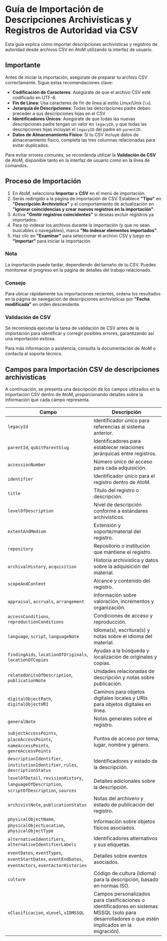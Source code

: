 # Guía de Importación de Descripciones Archivísticas y Registros de Autoridad via CSV

Esta guía explica cómo importar descripciones archivísticas y registros de autoridad desde archivos CSV en AtoM utilizando la interfaz de usuario.

## Importante

Antes de iniciar la importación, asegúrate de preparar tu archivo CSV correctamente. Sigue estas recomendaciones clave:

- **Codificación de Caracteres**: Asegúrate de que el archivo CSV esté codificado en UTF-8.
- **Fin de Línea**: Usa caracteres de fin de línea al estilo Linux/Unix (`\n`).
- **Jerarquía de Descripciones**: Todas las descripciones padre deben preceder a sus descripciones hijas en el CSV.
- **Identificadores Únicos**: Asegúrate de que todas las nuevas descripciones padre tengan un valor en `legacyID`, y que todas las descripciones hijas incluyan el `legacyID` del padre en `parentID`.
- **Datos de Almacenamiento Físico**: Si tu CSV incluye datos de almacenamiento físico, completa las tres columnas relacionadas para evitar duplicados.

Para evitar errores comunes, se recomienda utilizar la **Validación de CSV** de AtoM, disponible tanto en la interfaz de usuario como en la línea de comandos.

## Proceso de Importación

1. En AtoM, selecciona **Importar > CSV** en el menú de importación.
2. Serás redirigido a la página de importación de CSV. Establece **"Tipo"** en **"Descripción Archivística"** y el comportamiento de actualización en **"Ignorar coincidencias y crear nuevos registros en la importación"**.
3. Activa **"Omitir registros coincidentes"** si deseas excluir registros ya importados.
4. Para no indexar los archivos durante la importación (y que no sean buscables o navegables), marca **"No indexar elementos importados"**.
5. Haz clic en **"Examinar"** para seleccionar el archivo CSV y luego en **"Importar"** para iniciar la importación.

### Nota

La importación puede tardar, dependiendo del tamaño de tu CSV. Puedes monitorear el progreso en la página de detalles del trabajo relacionado.

### Consejo

Para ubicar rápidamente tus importaciones recientes, ordena los resultados en la página de navegación de descripciones archivísticas por **"Fecha modificada"** en orden descendente.

### Validación de CSV

Se recomienda ejecutar la tarea de validación de CSV antes de la importación para identificar y corregir posibles errores, garantizando así una importación exitosa.

Para más información o asistencia, consulta la documentación de AtoM o contacta al soporte técnico.


## Campos para Importación CSV de descripciones archivísticas

A continuación, se presenta una descripción de los campos utilizados en la importación CSV dentro de AtoM, proporcionando detalles sobre la información que cada campo representa.

| Campo                           | Descripción                                                                                     |
|---------------------------------|-------------------------------------------------------------------------------------------------|
| `legacyId`                      | Identificador único para referencias al sistema anterior.                                       |
| `parentId`, `qubitParentSlug`   | Identificadores para establecer relaciones jerárquicas entre registros.                         |
| `accessionNumber`               | Número único de acceso para cada adquisición.                                                   |
| `identifier`                    | Identificador único para el registro dentro de AtoM.                                            |
| `title`                         | Título del registro o descripción.                                                              |
| `levelOfDescription`            | Nivel de descripción conforme a estándares archivísticos.                                       |
| `extentAndMedium`               | Extensión y soporte/material del registro.                                                      |
| `repository`                    | Repositorio o institución que mantiene el registro.                                             |
| `archivalHistory`, `acquisition`| Historia archivística y datos sobre la adquisición del material.                                |
| `scopeAndContent`               | Alcance y contenido del registro.                                                               |
| `appraisal`, `accruals`, `arrangement` | Información sobre valoración, incrementos y organización.                   |
| `accessConditions`, `reproductionConditions` | Condiciones de acceso y reproducción.                              |
| `language`, `script`, `languageNote` | Idioma(s), escritura(s) y notas sobre el idioma del material.         |
| `findingAids`, `locationOfOriginals`, `locationOfCopies` | Ayudas a la búsqueda y localización de originales y copias. |
| `relatedUnitsOfDescription`, `publicationNote` | Unidades relacionadas de descripción y notas sobre publicación.       |
| `digitalObjectPath`, `digitalObjectURI` | Caminos para objetos digitales locales y URIs para objetos digitales en línea. |
| `generalNote`                    | Notas generales sobre el registro.                                                               |
| `subjectAccessPoints`, `placeAccessPoints`, `nameAccessPoints`, `genreAccessPoints` | Puntos de acceso por tema, lugar, nombre y género. |
| `descriptionIdentifier`, `institutionIdentifier`, `rules`, `descriptionStatus` | Identificadores y estado de la descripción.                        |
| `levelOfDetail`, `revisionHistory`, `languageOfDescription`, `scriptOfDescription`, `sources` | Detalles adicionales sobre la descripción. |
| `archivistNote`, `publicationStatus` | Notas del archivero y estado de publicación del registro.              |
| `physicalObjectName`, `physicalObjectLocation`, `physicalObjectType` | Información sobre objetos físicos asociados.                         |
| `alternativeIdentifiers`, `alternativeIdentifierLabels` | Identificadores alternativos y sus etiquetas.                        |
| `eventDates`, `eventTypes`, `eventStartDates`, `eventEndDates`, `eventActors`, `eventActorHistories` | Detalles sobre eventos asociados. |
| `culture`                       | Código de cultura (idioma) para la descripción, basado en normas ISO.                           |
| `xClasificacion`, `xLevel`, `xIDMSSQL` | Campos personalizados para clasificaciones o identificadores en sistemas MSSQL (solo para desarrolladores o que estén implicados en la migración). |
